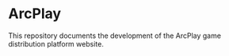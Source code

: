 # ArcPlay
This repository documents the development of the ArcPlay game distribution platform website.
